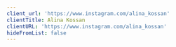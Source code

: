 ```yaml
---
client_url: 'https://www.instagram.com/alina_kossan'
clientTitle: Alina Kossan
clientURL: 'https://www.instagram.com/alina_kossan'
hideFromList: false
---
```


